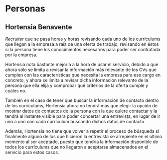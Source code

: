 # Personas

## Hortensia Benavente

_Recruiter_ que se pasa horas y horas revisando cada uno de los currículums que llegan a la empresa a raíz de una oferta de trabajo, revisando en éstos si la persona tiene los conocimientos necesarios para poder ser contratada por la empresa.

Hortensia nota bastante mejoría a la hora de usar el servicio, debido a que ahora sólo se limita a revisar la información más relevante de los CVs que cumplen con las características que necesita la empresa para ese cargo en concreto, y ahora se limita a revisar dicha información relevante de la persona que ella elija y comprobar qué criterios de la oferta cumple y cuáles no.

También en el caso de tener que buscar la información de contacto dentro de los currículums, Hortensia ahora no tendrá más que elegir la opción de mostrar datos de contactos de la persona con la que quiere contactar y la tendrá al instante visible para poder concertar una entrevista, en lugar de ir uno a uno con cada currículum buscando dichos datos de contacto.

Además, Hortensia no tiene que volver a repetir el proceso de búsqueda si finalmente alguno de los que hicieron la entrevista se arrepiente en el último momento al ser aceptado, puesto que tendría la información disponible de todos los currículums que no llegaron a aceptarse almacenados en el servicio para estos casos.